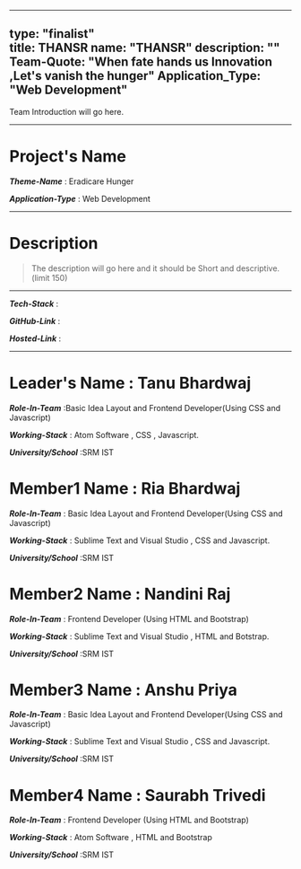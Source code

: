 
---
type: "finalist"                   
title: THANSR
name: "THANSR"
description: ""
Team-Quote: "When fate hands us Innovation ,Let's vanish the hunger"
Application_Type: "Web Development"
---

Team Introduction will go here.

---

# Project's Name

_**Theme-Name**_ : Eradicare Hunger

_**Application-Type**_ : Web Development 

---

# Description

> The description will go here and it should be Short and descriptive. (limit 150)


---

_**Tech-Stack**_  :   

_**GitHub-Link**_ :   

_**Hosted-Link**_ :   


---


# Leader's Name : Tanu Bhardwaj

_**Role-In-Team**_  :Basic Idea Layout and Frontend Developer(Using CSS and Javascript)

_**Working-Stack**_ : Atom Software , CSS , Javascript.

_**University/School**_ :SRM IST


# Member1 Name : Ria Bhardwaj

_**Role-In-Team**_  : Basic Idea Layout and Frontend Developer(Using CSS and Javascript)

_**Working-Stack**_ : Sublime Text and Visual Studio , CSS and Javascript.

_**University/School**_ :SRM IST



# Member2 Name : Nandini Raj

_**Role-In-Team**_  : Frontend Developer (Using HTML and Bootstrap)

_**Working-Stack**_ : Sublime Text and Visual Studio , HTML and Botstrap.

_**University/School**_ :SRM IST



# Member3 Name : Anshu Priya

_**Role-In-Team**_  :  Basic Idea Layout and Frontend Developer(Using CSS and Javascript)

_**Working-Stack**_ : Sublime Text and Visual Studio , CSS and Javascript.

_**University/School**_ :SRM IST



# Member4 Name : Saurabh Trivedi

_**Role-In-Team**_  : Frontend Developer (Using HTML and Bootstrap)

_**Working-Stack**_ : Atom Software , HTML and Bootstrap

_**University/School**_ :SRM IST


